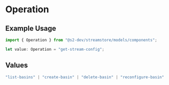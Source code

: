 # Operation

## Example Usage

```typescript
import { Operation } from "@s2-dev/streamstore/models/components";

let value: Operation = "get-stream-config";
```

## Values

```typescript
"list-basins" | "create-basin" | "delete-basin" | "reconfigure-basin" | "get-basin-config" | "issue-access-token" | "revoke-access-token" | "list-access-tokens" | "list-streams" | "create-stream" | "delete-stream" | "get-stream-config" | "reconfigure-stream" | "check-tail" | "append" | "read" | "trim" | "fence"
```